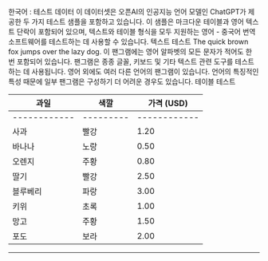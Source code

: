 한국어 : 테스트 데이터
이 데이터셋은 오픈AI의 인공지능 언어 모델인 ChatGPT가 제공한 두 가지 테스트 샘플을 포함하고 있습니다.
이 샘플은 마크다운 테이블과 영어 텍스트 단락이 포함되어 있으며, 텍스트와 테이블 형식을 모두 지원하는 영어 - 중국어 번역 소프트웨어를 테스트하는 데 사용할 수 있습니다.
텍스트 테스트
The quick brown fox jumps over the lazy dog. 이 팬그램에는 영어 알파벳의 모든 문자가 적어도 한 번 포함되어 있습니다. 팬그램은 종종 글꼴, 키보드 및 기타 텍스트 관련 도구를 테스트하는 데 사용됩니다. 영어 외에도 여러 다른 언어의 팬그램이 있습니다. 언어의 특징적인 특성 때문에 일부 팬그램은 구성하기 더 어려운 경우도 있습니다.
테이블 테스트

|  과일        |  색깔     |  가격 (USD)  |
| --- | --- | --- |
| ------------ | --------- | ------------ |
|  사과        |  빨강     |  1.20        |
|  바나나      |  노랑     |  0.50        |
|  오렌지      |  주황     |  0.80        |
|  딸기        |  빨강     |  2.50        |
|  블루베리    |  파랑     |  3.00        |
|  키위        |  초록     |  1.00        |
|  망고        |  주황     |  1.50        |
|  포도        |  보라     |  2.00        |

---

